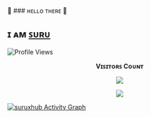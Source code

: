  👋 ### ʜᴇʟʟᴏ ᴛʜᴇʀᴇ 👋

## ɪ ᴀᴍ [ꜱᴜʀᴜ](https://telegram.dog/smokerr_xd)

![Profile Views](https://hits.seeyoufarm.com/api/count/incr/badge.svg?url=https://github.com/suruxhub/&title=Profile%20Views)
<br><p align="center"><b>Vɪꜱɪᴛᴏʀꜱ Cᴏᴜɴᴛ</b></p>  
<p align="center"><img align="center" src="https://profile-counter.glitch.me/{suruxhub}/count.svg" /></p> 

<p align="center">
  <a href="https://github.com/suruxhub">
    <img src="https://github-readme-streak-stats.herokuapp.com/?user=suruxhub#version3"/>
  </a>
</p>
<a href="https://github.com/selfie-bd"><img alt="suruxhub Activity Graph" src="https://activity-graph.herokuapp.com/graph?username=suruxhub&bg_color=1F222E&color=F8D866&line=F85D7F&point=FFFFFF&hide_border=true" /></a>
